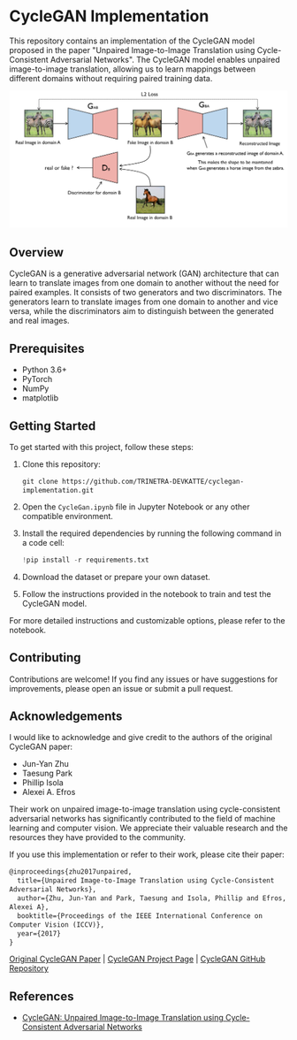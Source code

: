 # CycleGAN Implementation

This repository contains an implementation of the CycleGAN model proposed in the paper "Unpaired Image-to-Image Translation using Cycle-Consistent Adversarial Networks". The CycleGAN model enables unpaired image-to-image translation, allowing us to learn mappings between different domains without requiring paired training data.

![CycleGAN](./cyclegan.png)


## Overview

CycleGAN is a generative adversarial network (GAN) architecture that can learn to translate images from one domain to another without the need for paired examples. It consists of two generators and two discriminators. The generators learn to translate images from one domain to another and vice versa, while the discriminators aim to distinguish between the generated and real images.

## Prerequisites

- Python 3.6+
- PyTorch
- NumPy
- matplotlib

## Getting Started

To get started with this project, follow these steps:

1. Clone this repository:

   ```
   git clone https://github.com/TRINETRA-DEVKATTE/cyclegan-implementation.git
   ```

2. Open the `CycleGan.ipynb` file in Jupyter Notebook or any other compatible environment.

3. Install the required dependencies by running the following command in a code cell:

   ```python
   !pip install -r requirements.txt
   ```

4. Download the dataset or prepare your own dataset.

5. Follow the instructions provided in the notebook to train and test the CycleGAN model.

For more detailed instructions and customizable options, please refer to the notebook.


## Contributing

Contributions are welcome! If you find any issues or have suggestions for improvements, please open an issue or submit a pull request.

## Acknowledgements

I would like to acknowledge and give credit to the authors of the original CycleGAN paper:

- Jun-Yan Zhu
- Taesung Park
- Phillip Isola
- Alexei A. Efros

Their work on unpaired image-to-image translation using cycle-consistent adversarial networks has significantly contributed to the field of machine learning and computer vision. We appreciate their valuable research and the resources they have provided to the community.

If you use this implementation or refer to their work, please cite their paper:

```
@inproceedings{zhu2017unpaired,
  title={Unpaired Image-to-Image Translation using Cycle-Consistent Adversarial Networks},
  author={Zhu, Jun-Yan and Park, Taesung and Isola, Phillip and Efros, Alexei A},
  booktitle={Proceedings of the IEEE International Conference on Computer Vision (ICCV)},
  year={2017}
}
```

[Original CycleGAN Paper](https://arxiv.org/abs/1703.10593) | [CycleGAN Project Page](https://junyanz.github.io/CycleGAN/) | [CycleGAN GitHub Repository](https://github.com/junyanz/pytorch-CycleGAN-and-pix2pix/blob/master/README.md)


## References

- [CycleGAN: Unpaired Image-to-Image Translation using Cycle-Consistent Adversarial Networks](https://arxiv.org/abs/1703.10593)
